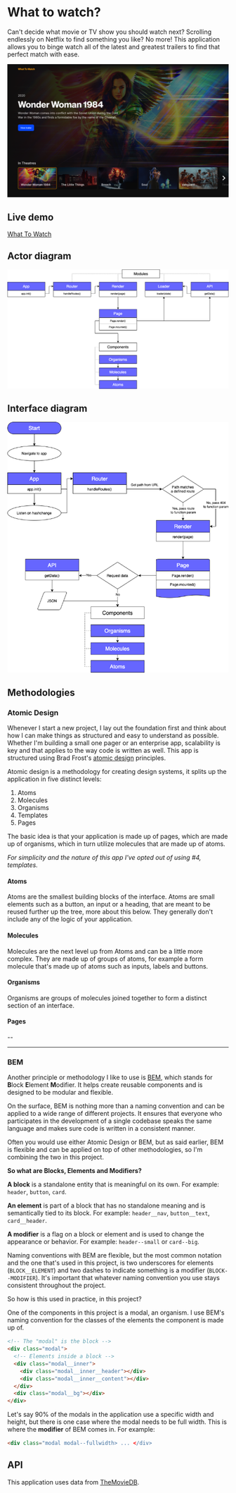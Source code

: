 # What to watch?

Can't decide what movie or TV show you should watch next? Scrolling endlessly on Netflix to find something you like? No more! This application allows you to binge watch all of the latest and greatest trailers to find that perfect match with ease.

![](docs/preview.png)

<!-- Add a link to your live demo in Github Pages 🌐-->

<!-- ☝️ replace this description with a description of your own work -->

<!-- replace the code in the /docs folder with your own, so you can showcase your work with GitHub Pages 🌍 -->

<!-- Add a nice poster image here at the end of the week, showing off your shiny frontend 📸 -->

<!-- Maybe a table of contents here? 📚 -->

<!-- How about a section that describes how to install this project? 🤓 -->

<!-- ...but how does one use this project? What are its features 🤔 -->

<!-- What external data source is featured in your project and what are its properties 🌠 -->

<!-- Maybe a checklist of done stuff and stuff still on your wishlist? ✅ -->

## Live demo
[What To Watch](https://gv-minorweb.github.io/what-to-watch/src/)

## Actor diagram
![Actor Diagram v1.0](docs/actor-diagram.png)

## Interface diagram
![Interaction Diagram v1.0](docs/interaction-diagram.png)

## Methodologies

### Atomic Design
Whenever I start a new project, I lay out the foundation first and think about how I can make things as structured and easy to understand as possible. Whether I'm building a small one pager or an enterprise app, scalability is key and that applies to the way code is written as well. This app is structured using Brad Frost's [atomic design](https://bradfrost.com/blog/post/atomic-web-design/) principles.

Atomic design is a methodology for creating design systems, it splits up the application in five distinct levels:

1. Atoms
2. Molecules
3. Organisms
4. Templates
5. Pages

The basic idea is that your application is made up of pages, which are made up of organisms, which in turn utilize molecules that are made up of atoms.

*For simplicity and the nature of this app I've opted out of using #4, templates.*

#### Atoms
Atoms are the smallest building blocks of the interface. Atoms are small elements such as a button, an input or a heading, that are meant to be reused further up the tree, more about this below. They generally don't include any of the logic of your application.

#### Molecules
Molecules are the next level up from Atoms and can be a little more complex. They are made up of groups of atoms, for example a form molecule that's made up of atoms such as inputs, labels and buttons.

#### Organisms
Organisms are groups of molecules joined together to form a distinct section of an interface.

#### Pages
--

---

### BEM

Another principle or methodology I like to use is [BEM](http://getbem.com/), which stands for **B**lock **E**lement **M**odifier. It helps create reusable components and is designed to be modular and flexible.

On the surface, BEM is nothing more than a naming convention and can be applied to a wide range of different projects. It ensures that everyone who participates in the development of a single codebase speaks the same language and makes sure code is written in a consistent manner.

Often you would use either Atomic Design or BEM, but as said earlier, BEM is flexible and can be applied on top of other methodologies, so I'm combining the two in this project.

**So what are Blocks, Elements and Modifiers?**

**A block** is a standalone entity that is meaningful on its own.   For example: `header`, `button`, `card`.

**An element** is part of a block that has no standalone meaning and is semantically tied to its block. For example: `header__nav`, `button__text`, `card__header`.

**A modifier** is a flag on a block or element and is used to change the appearance or behavior. For example: `header--small` or `card--big`.

Naming conventions with BEM are flexible, but the most common notation and the one that's used in this project, is two underscores for elements (`BLOCK__ELEMENT`) and two dashes to indicate something is a modifier (`BLOCK--MODIFIER`). It's important that whatever naming convention you use stays consistent throughout the project.

So how is this used in practice, in this project?

One of the components in this project is a modal, an organism. I use BEM's naming convention for the classes of the elements the component is made up of.

```html
<!-- The "modal" is the block -->
<div class="modal">
  <!-- Elements inside a block -->
  <div class="modal__inner">
    <div class="modal__inner__header"></div>
    <div class="modal__inner__content"></div>
  </div>
  <div class="modal__bg"></div>
</div>
```
Let's say 90% of the modals in the application use a specific width and height, but there is one case where the modal needs to be full width. This is where the **modifier** of BEM comes in. For example:
```html
<div class="modal modal--fullwidth> ... </div>
```

## API
This application uses data from [TheMovieDB](https://developers.themoviedb.org/3/).

<!-- How about a license here? 📜 (or is it a licence?) 🤷 -->
